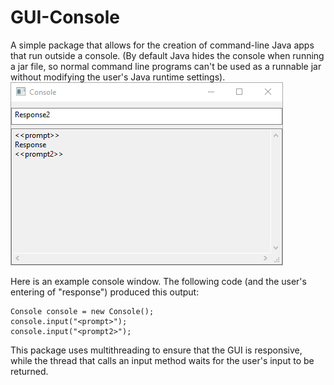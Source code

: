 # GUI-Console
A simple package that allows for the creation of command-line Java apps that run outside a console. (By default Java hides the console when running a jar file, so normal command line programs can't be used as a runnable jar without modifying the user's Java runtime settings).
![](https://github.com/Dylan-B-Johnson/GUI-Console/blob/main/readme/example.png?raw=true)

Here is an example console window. The following code (and the user's entering of "response") produced this output:
```
Console console = new Console();
console.input("<prompt>");
console.input("<prompt2>");
```
This package uses multithreading to ensure that the GUI is responsive, while the thread that calls an input method waits for the user's input to be returned.
